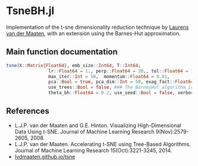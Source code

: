 # TsneBH.jl

Implementation of the t-sne dimensionality reduction technique by [Laurens van der Maaten](https://lvdmaaten.github.io/tsne/), with an extension using the Barnes-Hut approximation.

## Main function documentation

```julia
tsne(X::Matrix{Float64}, emb_size::Int64, T::Int64;
                lr::Float64 = 1., perp::Float64 = 30., tol::Float64 = 1e-5,
                max_iter::Int = 50,  momentum::Float64 = 0.01, 
                pca::Bool = true, pca_dim::Int = 50, exag_fact::Float64 = 4.,
                use_trees::Bool = false, ### The BarnesHut algorithm is currently instable, there's a problem with the recursion
                theta_bh::Float64 = 0.2, use_seed::Bool = false, verbose::Bool = true)
```

## References

- L.J.P. van der Maaten and G.E. Hinton. Visualizing High-Dimensional Data Using t-SNE. Journal of Machine Learning Research 9(Nov):2579-2605, 2008.
- L.J.P. van der Maaten. Accelerating t-SNE using Tree-Based Algorithms. Journal of Machine Learning Research 15(Oct):3221-3245, 2014.
- [lvdmaaten.github.io/tsne](https://lvdmaaten.github.io/tsne/)

<!-- ## Getting started

To make it easy for you to get started with GitLab, here's a list of recommended next steps.

Already a pro? Just edit this README.md and make it your own. Want to make it easy? [Use the template at the bottom](#editing-this-readme)!

## Add your files

- [ ] [Create](https://gitlab.com/-/experiment/new_project_readme_content:9bb415accb2176f43168a10537f2ef8f?https://docs.gitlab.com/ee/user/project/repository/web_editor.html#create-a-file) or [upload](https://gitlab.com/-/experiment/new_project_readme_content:9bb415accb2176f43168a10537f2ef8f?https://docs.gitlab.com/ee/user/project/repository/web_editor.html#upload-a-file) files
- [ ] [Add files using the command line](https://gitlab.com/-/experiment/new_project_readme_content:9bb415accb2176f43168a10537f2ef8f?https://docs.gitlab.com/ee/gitlab-basics/add-file.html#add-a-file-using-the-command-line) or push an existing Git repository with the following command:

```
cd existing_repo
git remote add origin https://gitlab.com/p1222/tsnebh.jl.git
git branch -M master
git push -uf origin master
```

## Integrate with your tools

- [ ] [Set up project integrations](https://gitlab.com/-/experiment/new_project_readme_content:9bb415accb2176f43168a10537f2ef8f?https://gitlab.com/p1222/tsnebh.jl/-/settings/integrations)

## Collaborate with your team

- [ ] [Invite team members and collaborators](https://gitlab.com/-/experiment/new_project_readme_content:9bb415accb2176f43168a10537f2ef8f?https://docs.gitlab.com/ee/user/project/members/)
- [ ] [Create a new merge request](https://gitlab.com/-/experiment/new_project_readme_content:9bb415accb2176f43168a10537f2ef8f?https://docs.gitlab.com/ee/user/project/merge_requests/creating_merge_requests.html)
- [ ] [Automatically close issues from merge requests](https://gitlab.com/-/experiment/new_project_readme_content:9bb415accb2176f43168a10537f2ef8f?https://docs.gitlab.com/ee/user/project/issues/managing_issues.html#closing-issues-automatically)
- [ ] [Enable merge request approvals](https://gitlab.com/-/experiment/new_project_readme_content:9bb415accb2176f43168a10537f2ef8f?https://docs.gitlab.com/ee/user/project/merge_requests/approvals/)
- [ ] [Automatically merge when pipeline succeeds](https://gitlab.com/-/experiment/new_project_readme_content:9bb415accb2176f43168a10537f2ef8f?https://docs.gitlab.com/ee/user/project/merge_requests/merge_when_pipeline_succeeds.html)

## Test and Deploy

Use the built-in continuous integration in GitLab.

- [ ] [Get started with GitLab CI/CD](https://gitlab.com/-/experiment/new_project_readme_content:9bb415accb2176f43168a10537f2ef8f?https://docs.gitlab.com/ee/ci/quick_start/index.html)
- [ ] [Analyze your code for known vulnerabilities with Static Application Security Testing(SAST)](https://gitlab.com/-/experiment/new_project_readme_content:9bb415accb2176f43168a10537f2ef8f?https://docs.gitlab.com/ee/user/application_security/sast/)
- [ ] [Deploy to Kubernetes, Amazon EC2, or Amazon ECS using Auto Deploy](https://gitlab.com/-/experiment/new_project_readme_content:9bb415accb2176f43168a10537f2ef8f?https://docs.gitlab.com/ee/topics/autodevops/requirements.html)
- [ ] [Use pull-based deployments for improved Kubernetes management](https://gitlab.com/-/experiment/new_project_readme_content:9bb415accb2176f43168a10537f2ef8f?https://docs.gitlab.com/ee/user/clusters/agent/)
- [ ] [Set up protected environments](https://gitlab.com/-/experiment/new_project_readme_content:9bb415accb2176f43168a10537f2ef8f?https://docs.gitlab.com/ee/ci/environments/protected_environments.html)

***

# Editing this README

When you're ready to make this README your own, just edit this file and use the handy template below (or feel free to structure it however you want - this is just a starting point!).  Thank you to [makeareadme.com](https://gitlab.com/-/experiment/new_project_readme_content:9bb415accb2176f43168a10537f2ef8f?https://www.makeareadme.com/) for this template.

## Suggestions for a good README
Every project is different, so consider which of these sections apply to yours. The sections used in the template are suggestions for most open source projects. Also keep in mind that while a README can be too long and detailed, too long is better than too short. If you think your README is too long, consider utilizing another form of documentation rather than cutting out information.

## Name
Choose a self-explaining name for your project.

## Description
Let people know what your project can do specifically. Provide context and add a link to any reference visitors might be unfamiliar with. A list of Features or a Background subsection can also be added here. If there are alternatives to your project, this is a good place to list differentiating factors.

## Badges
On some READMEs, you may see small images that convey metadata, such as whether or not all the tests are passing for the project. You can use Shields to add some to your README. Many services also have instructions for adding a badge.

## Visuals
Depending on what you are making, it can be a good idea to include screenshots or even a video (you'll frequently see GIFs rather than actual videos). Tools like ttygif can help, but check out Asciinema for a more sophisticated method.

## Installation
Within a particular ecosystem, there may be a common way of installing things, such as using Yarn, NuGet, or Homebrew. However, consider the possibility that whoever is reading your README is a novice and would like more guidance. Listing specific steps helps remove ambiguity and gets people to using your project as quickly as possible. If it only runs in a specific context like a particular programming language version or operating system or has dependencies that have to be installed manually, also add a Requirements subsection.

## Usage
Use examples liberally, and show the expected output if you can. It's helpful to have inline the smallest example of usage that you can demonstrate, while providing links to more sophisticated examples if they are too long to reasonably include in the README.

## Support
Tell people where they can go to for help. It can be any combination of an issue tracker, a chat room, an email address, etc.

## Roadmap
If you have ideas for releases in the future, it is a good idea to list them in the README.

## Contributing
State if you are open to contributions and what your requirements are for accepting them.

For people who want to make changes to your project, it's helpful to have some documentation on how to get started. Perhaps there is a script that they should run or some environment variables that they need to set. Make these steps explicit. These instructions could also be useful to your future self.

You can also document commands to lint the code or run tests. These steps help to ensure high code quality and reduce the likelihood that the changes inadvertently break something. Having instructions for running tests is especially helpful if it requires external setup, such as starting a Selenium server for testing in a browser.

## Authors and acknowledgment
Show your appreciation to those who have contributed to the project.

## License
For open source projects, say how it is licensed.

## Project status
If you have run out of energy or time for your project, put a note at the top of the README saying that development has slowed down or stopped completely. Someone may choose to fork your project or volunteer to step in as a maintainer or owner, allowing your project to keep going. You can also make an explicit request for maintainers.
 -->
